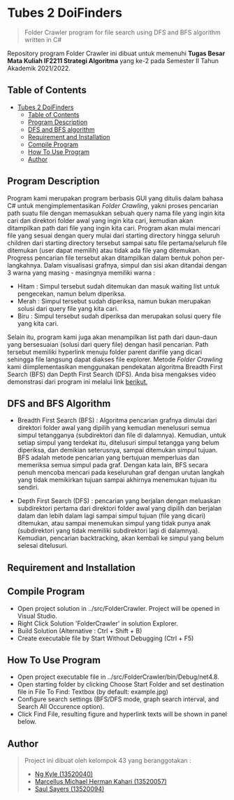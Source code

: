 # Tubes 2 DoiFinders 
> Folder Crawler program for file search using DFS and BFS algorithm written in C#

Repository program Folder Crawler ini dibuat untuk memenuhi **Tugas Besar Mata Kuliah IF2211 Strategi Algoritma** yang ke-2 pada Semester II Tahun Akademik 2021/2022.

## Table of Contents
- [Tubes 2 DoiFinders](#tubes-2-doifinders)
  - [Table of Contents](#table-of-contents)
  - [Program Description](#program-description)
  - [DFS and BFS algorithm](#dfs-and-bfs-algorithm)
  - [Requirement and Installation](#requirement-and-installation)
  - [Compile Program](#compile-program)
  - [How To Use Program](#how-to-use-program)
  - [Author](#author)

## Program Description
Program kami merupakan program berbasis GUI yang ditulis dalam bahasa C# untuk mengimplementasikan *Folder Crawling*, yakni proses pencarian path suatu file dengan memasukkan sebuah query nama file yang ingin kita cari dan direktori folder awal yang ingin kita cari, kemudian akan ditampilkan path dari file yang ingin kita cari. Program akan mulai mencari file yang sesuai dengan query mulai dari starting directory hingga seluruh children dari starting directory tersebut sampai satu file pertama/seluruh file ditemukan (user dapat memilih) atau tidak ada file yang ditemukan. Progress pencarian file tersebut akan ditampilkan dalam bentuk pohon per-langkahnya. Dalam visualisasi grafnya, simpul dan sisi akan ditandai dengan 3 warna yang masing - masingnya memiliki warna :
- Hitam : Simpul tersebut sudah ditemukan dan masuk waiting list untuk pengecekan, namun belum diperiksa.
- Merah : Simpul tersebut sudah diperiksa, namun bukan merupakan solusi dari query file yang kita cari.
- Biru : Simpul tersebut sudah diperiksa dan merupakan solusi query file yang kita cari.

Selain itu, program kami juga akan menampilkan list path dari daun-daun yang bersesuaian (solusi dari query file) dengan hasil pencarian. Path tersebut memiliki hyperlink menuju folder parent darifile yang dicari sehingga file langsung dapat diakses file explorer. Metode *Folder Crawling* kami diimplementasikan menggunakan pendekatan algoritma Breadth First Search (BFS) dan Depth First Search (DFS). Anda bisa mengakses video demonstrasi dari program ini melalui link <a href="https://www.youtube.com/watch?v=szw9YO8qABA">berikut.</a>

## DFS and BFS Algorithm 
- Breadth First Search (BFS) : Algoritma pencarian grafnya dimulai dari direktori folder awal yang dipilih yang kemudian menelusuri semua simpul tetangganya (subdirektori dan file di dalamnya). Kemudian, untuk setiap simpul yang terdekat itu, ditelusuri simpul tetangga yang belum diperiksa, dan demikian seterusnya, sampai ditemukan simpul tujuan. BFS adalah metode pencarian yang bertujuan memperluas dan memeriksa semua simpul pada graf.  Dengan kata lain, BFS secara penuh mencoba mencari pada keseluruhan graf dengan urutan langkah yang tidak memikirkan tujuan sampai akhirnya menemukan tujuan itu sendiri. 

- Depth First Search (DFS) : pencarian yang berjalan dengan meluaskan subdirektori pertama dari direktori folder awal yang dipilih dan berjalan dalam dan lebih dalam lagi sampai simpul tujuan (file yang dicari) ditemukan, atau sampai menemukan simpul yang tidak punya anak (subdirektori yang tidak memiliki subdirektori lagi di dalamnya). Kemudian, pencarian backtracking, akan kembali ke simpul yang belum selesai ditelusuri.

## Requirement and Installation

## Compile Program
- Open project solution in ../src/FolderCrawler. Project will be opened in Visual Studio.
- Right Click Solution 'FolderCrawler' in solution Explorer.
- Build Solution (Alternative : Ctrl + Shift + B)
- Create executable file by Start Without Debugging (Ctrl + F5)

## How To Use Program
- Open project executable file in ../src/FolderCrawler/bin/Debug/net4.8.
- Open starting folder by clicking Choose Start Folder and set destination file in File To Find: Textbox (by default: example.jpg)
- Configure search settings (BFS/DFS mode, graph search interval, and Search All Occurence option).
- Click Find File, resulting figure and hyperlink texts will be shown in panel below.

## Author
>Project ini dibuat oleh kelompok 43 yang beranggotakan :
>- <a href="https://www.linkedin.com/in/ng-kyle-b649a51ba/">Ng Kyle (13520040)</a>
>- <a href="https://www.linkedin.com/in/marcellus-michael-herman-kahari/">Marcellus Michael Herman Kahari (13520057)</a>
>- <a href="https://www.linkedin.com/in/saulsayers/?originalSubdomain=id">Saul Sayers (13520094)</a>

